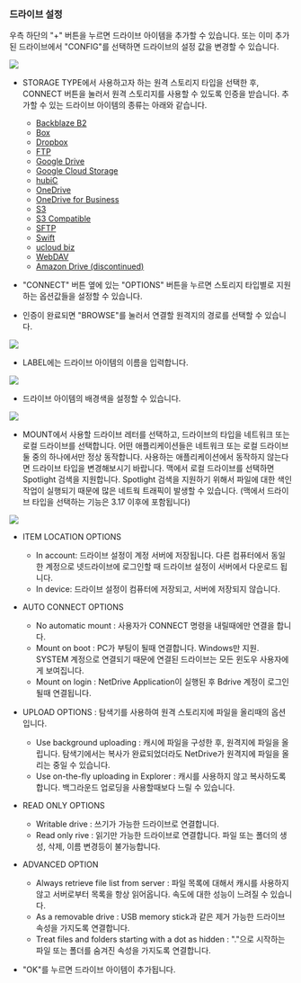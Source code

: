 ### 드라이브 설정

우측 하단의 "+" 버튼을 누르면 드라이브 아이템을 추가할 수 있습니다. 또는 이미 추가된 드라이브에서 "CONFIG"를 선택하면 드라이브의 설정 값을 변경할 수 있습니다.

<img class="markdown" src="https://doc.bdrive.com/images/add_configure_drive_1.jpg">

- STORAGE TYPE에서 사용하고자 하는 원격 스토리지 타입을 선택한 후, CONNECT 버튼을 눌러서 원격 스토리지를 사용할 수 있도록 인증을 받습니다.
  추가할 수 있는 드라이브 아이템의 종류는 아래와 같습니다.

  - [Backblaze B2](/support/?type=documents&path=netdrive_manual/add-configure-drive&page=backblaze-b2-config)
  - [Box](/support/?type=documents&path=netdrive_manual/add-configure-drive&page=box-config)
  - [Dropbox](/support/?type=documents&path=netdrive_manual/add-configure-drive&page=dropbox-config)
  - [FTP](/support/?type=documents&path=netdrive_manual/add-configure-drive&page=ftp-config)
  - [Google Drive](/support/?type=documents&path=netdrive_manual/add-configure-drive&page=google-drive-config)
  - [Google Cloud Storage](/support/?type=documents&path=netdrive_manual/add-configure-drive&page=google-cloud-storage-config)
  - [hubiC](/support/?type=documents&path=netdrive_manual/add-configure-drive&page=hubic-config)
  - [OneDrive](/support/?type=documents&path=netdrive_manual/add-configure-drive&page=onedrive-config)
  - [OneDrive for Business](/support/?type=documents&path=netdrive_manual/add-configure-drive&page=onedrive-for-business-config)
  - [S3](/support/?type=documents&path=netdrive_manual/add-configure-drive&page=s3-config)
  - [S3 Compatible](/support/?type=documents&path=netdrive_manual/add-configure-drive&page=s3-comp-config)
  - [SFTP](/support/?type=documents&path=netdrive_manual/add-configure-drive&page=sftp-config)
  - [Swift](/support/?type=documents&path=netdrive_manual/add-configure-drive&page=swift-config)
  - [ucloud biz](/support/?type=documents&path=netdrive_manual/add-configure-drive&page=ucloud-biz-config)
  - [WebDAV](/support/?type=documents&path=netdrive_manual/add-configure-drive&page=webdav-config)
  - [Amazon Drive (discontinued)](/support/?type=documents&path=netdrive_manual/add-configure-drive&page=amazon-drive-config)

- "CONNECT" 버튼 옆에 있는 "OPTIONS" 버튼을 누르면 스토리지 타입별로 지원하는 옵션값들을 설정할 수 있습니다.

- 인증이 완료되면 "BROWSE"를 눌러서 연결할 원격지의 경로를 선택할 수 있습니다.

<img class="markdown" src="https://doc.bdrive.com/images/add_configure_drive_2.jpg">

- LABEL에는 드라이브 아이템의 이름을 입력합니다.

<img class="markdown" src="https://doc.bdrive.com/images/add_configure_drive_3.jpg">

- 드라이브 아이템의 배경색을 설정할 수 있습니다.

<img class="markdown" src="https://doc.bdrive.com/images/add_configure_drive_4.png">

- MOUNT에서 사용할 드라이브 레터를 선택하고, 드라이브의 타입을 네트워크 또는 로컬 드라이브를 선택합니다. 어떤 애플리케이션들은 네트워크 또는 로컬 드라이브 둘 중의 하나에서만 정상 동작합니다. 사용하는 애플리케이션에서 동작하지 않는다면 드라이브 타입을 변경해보시기 바랍니다. 맥에서 로컬 드라이브를 선택하면 Spotlight 검색을 지원합니다. Spotlight 검색을 지원하기 위해서 파일에 대한 색인 작업이 실행되기 때문에 많은 네트웍 트래픽이 발생할 수 있습니다. (맥에서 드라이브 타입을 선택하는 기능은 3.17 이후에 포함됩니다)

<img class="markdown" src="https://doc.bdrive.com/images/add_configure_drive_5.jpg">

- ITEM LOCATION OPTIONS

  - In account: 드라이브 설정이 계정 서버에 저장됩니다. 다른 컴퓨터에서 동일한 계정으로 넷드라이브에 로그인할 때 드라이브 설정이 서버에서 다운로드 됩니다.
  - In device: 드라이브 설정이 컴퓨터에 저장되고, 서버에 저장되지 않습니다.

- AUTO CONNECT OPTIONS

  - No automatic mount : 사용자가 CONNECT 명령을 내릴때에만 연결을 합니다.
  - Mount on boot : PC가 부팅이 될때 연결합니다. Windows만 지원. SYSTEM 계정으로 연결되기 때문에 연결된 드라이브는 모든 윈도우 사용자에게 보여집니다.
  - Mount on login : NetDrive Application이 실행된 후 Bdrive 계정이 로그인 될때 연결됩니다.

- UPLOAD OPTIONS : 탐색기를 사용하여 원격 스토리지에 파일을 올리때의 옵션입니다.

  - Use background uploading : 캐시에 파일을 구성한 후, 원격지에 파일을 올립니다. 탐색기에서는 복사가 완료되었더라도 NetDrive가 원격지에 파일을 올리는 중일 수 있습니다.
  - Use on-the-fly uploading in Explorer : 캐시를 사용하지 않고 복사하도록 합니다. 백그라운드 업로딩을 사용할때보다 느릴 수 있습니다.

- READ ONLY OPTIONS

  - Writable drive : 쓰기가 가능한 드라이브로 연결합니다.
  - Read only rive : 읽기만 가능한 드라이브로 연결합니다. 파일 또는 폴더의 생성, 삭제, 이름 변경등이 불가능합니다.

- ADVANCED OPTION

  - Always retrieve file list from server : 파일 목록에 대해서 캐시를 사용하지 않고 서버로부터 목록을 항상 읽어옵니다. 속도에 대한 성능이 느려질 수 있습니다.
  - As a removable drive : USB memory stick과 같은 제거 가능한 드라이브 속성을 가지도록 연결합니다.
  - Treat files and folders starting with a dot as hidden : "."으로 시작하는 파일 또는 폴더를 숨겨진 속성을 가지도록 연결합니다.

- "OK"를 누르면 드라이브 아이템이 추가됩니다.
